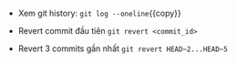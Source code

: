 - Xem git history:
`git log --oneline`{{copy}}

- Revert commit đầu tiên
`git revert <commit_id>`

- Revert 3 commits gần nhất
`git revert HEAD~2...HEAD~5`

